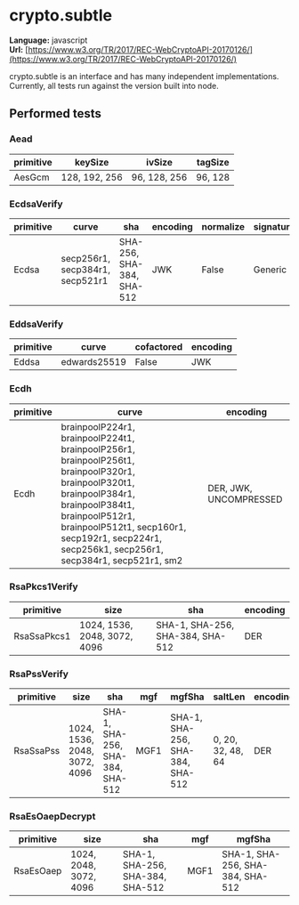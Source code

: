 # crypto.subtle

**Language:**
javascript\
**Url:**
[https://www.w3.org/TR/2017/REC-WebCryptoAPI-20170126/](https://www.w3.org/TR/2017/REC-WebCryptoAPI-20170126/)

crypto.subtle is an interface and has many independent implementations.
Currently, all tests run against the version built into node.

## Performed tests

### Aead

| primitive | keySize | ivSize | tagSize |
| --- | --- | --- | --- |
| AesGcm | 128, 192, 256 | 96, 128, 256 | 96, 128 |

### EcdsaVerify

| primitive | curve | sha | encoding | normalize | signatureGeneration |
| --- | --- | --- | --- | --- | --- |
| Ecdsa | secp256r1, secp384r1, secp521r1 | SHA-256, SHA-384, SHA-512 | JWK | False | Generic |

### EddsaVerify

| primitive | curve | cofactored | encoding |
| --- | --- | --- | --- |
| Eddsa | edwards25519 | False | JWK |

### Ecdh

| primitive | curve | encoding |
| --- | --- | --- |
| Ecdh | brainpoolP224r1, brainpoolP224t1, brainpoolP256r1, brainpoolP256t1, brainpoolP320r1, brainpoolP320t1, brainpoolP384r1, brainpoolP384t1, brainpoolP512r1, brainpoolP512t1, secp160r1, secp192r1, secp224r1, secp256k1, secp256r1, secp384r1, secp521r1, sm2 | DER, JWK, UNCOMPRESSED |

### RsaPkcs1Verify

| primitive | size | sha | encoding |
| --- | --- | --- | --- |
| RsaSsaPkcs1 | 1024, 1536, 2048, 3072, 4096 | SHA-1, SHA-256, SHA-384, SHA-512 | DER |

### RsaPssVerify

| primitive | size | sha | mgf | mgfSha | saltLen | encoding |
| --- | --- | --- | --- | --- | --- | --- |
| RsaSsaPss | 1024, 1536, 2048, 3072, 4096 | SHA-1, SHA-256, SHA-384, SHA-512 | MGF1 | SHA-1, SHA-256, SHA-384, SHA-512 | 0, 20, 32, 48, 64 | DER |

### RsaEsOaepDecrypt

| primitive | size | sha | mgf | mgfSha |
| --- | --- | --- | --- | --- |
| RsaEsOaep | 1024, 2048, 3072, 4096 | SHA-1, SHA-256, SHA-384, SHA-512 | MGF1 | SHA-1, SHA-256, SHA-384, SHA-512 |
